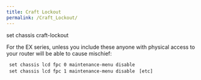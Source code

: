 ```yaml
---
title: Craft Lockout
permalink: /Craft_Lockout/
---
```


set chassis craft-lockout

For the EX series, unless you include these anyone with physical access to your router will be able to cause mischief:

` set chassis lcd fpc 0 maintenance-menu disable`
` set chassis lcd fpc 1 maintenance-menu disable`
` [etc]`
